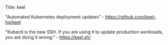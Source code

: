Title: keel

"Automated Kubernetes deployment updates" - <https://github.com/keel-hq/keel>

"Kubectl is the new SSH. If you are using it to update production workloads, you are doing it wrong." - <https://keel.sh/>
